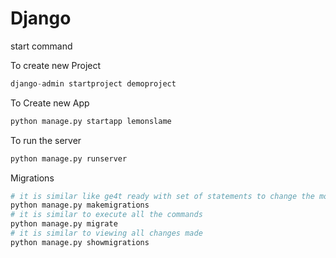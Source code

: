 # Django


start command

To create new Project
```py
django-admin startproject demoproject
```

To Create new App
```py
python manage.py startapp lemonslame
```

To run the server
```py
python manage.py runserver
```

Migrations
```py
# it is similar like ge4t ready with set of statements to change the models
python manage.py makemigrations
# it is similar to execute all the commands 
python manage.py migrate
# it is similar to viewing all changes made
python manage.py showmigrations


```


